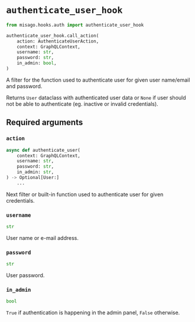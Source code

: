 # `authenticate_user_hook`

```python
from misago.hooks.auth import authenticate_user_hook

authenticate_user_hook.call_action(
    action: AuthenticateUserAction,
    context: GraphQLContext,
    username: str,
    password: str,
    in_admin: bool,
)
```

A filter for the function used to authenticate user for given user name/email and password.

Returns `User` dataclass with authenticated user data or `None` if user should not be able to authenticate (eg. inactive or invalid credentials).


## Required arguments

### `action`

```python
async def authenticate_user(
    context: GraphQLContext,
    username: str,
    password: str,
    in_admin: str,
) -> Optional[User:]
    ...
```

Next filter or built-in function used to authenticate user for given credentials.


### `username`

```python
str
```

User name or e-mail address.


### `password`

```python
str
```

User password.


### `in_admin`

```python
bool
```

`True` if authentication is happening in the admin panel, `False` otherwise.